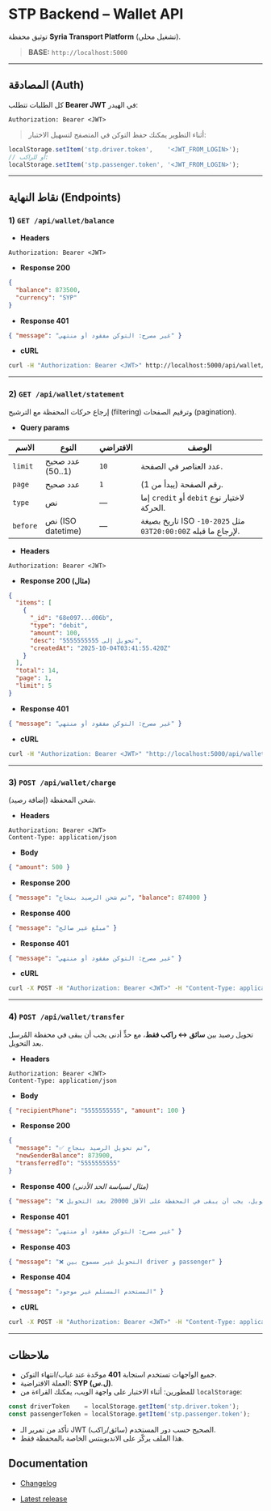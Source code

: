 # STP Backend – Wallet API

توثيق محفظة **Syria Transport Platform** (تشغيل محلي).

> **BASE:** `http://localhost:5000`

---

## المصادقة (Auth)

كل الطلبات تتطلب **Bearer JWT** في الهيدر:

```http
Authorization: Bearer <JWT>
```

> أثناء التطوير يمكنك حفظ التوكن في المتصفح لتسهيل الاختبار:

```js
localStorage.setItem('stp.driver.token',    '<JWT_FROM_LOGIN>');
// أو للراكب:
localStorage.setItem('stp.passenger.token', '<JWT_FROM_LOGIN>');
```

---

## نقاط النهاية (Endpoints)

### 1) `GET /api/wallet/balance`

- **Headers**
```http
Authorization: Bearer <JWT>
```
- **Response 200**
```json
{
  "balance": 873500,
  "currency": "SYP"
}
```
- **Response 401**
```json
{ "message": "غير مصرح: التوكن مفقود أو منتهي" }
```
- **cURL**
```bash
curl -H "Authorization: Bearer <JWT>" http://localhost:5000/api/wallet/balance
```

---

### 2) `GET /api/wallet/statement`

إرجاع حركات المحفظة مع الترشيح (filtering) وترقيم الصفحات (pagination).

- **Query params**

| الاسم      | النوع             | الافتراضي | الوصف                                                         |
|-----------|--------------------|-----------|---------------------------------------------------------------|
| `limit`   | عدد صحيح (1..50)  | `10`      | عدد العناصر في الصفحة.                                       |
| `page`    | عدد صحيح          | `1`       | رقم الصفحة (يبدأ من 1).                                       |
| `type`    | نص                 | —         | إما `credit` أو `debit` لاختيار نوع الحركة.                   |
| `before`  | نص (ISO datetime)  | —         | تاريخ بصيغة ISO مثل `2025-10-03T20:00:00Z` لإرجاع ما قبله.    |

- **Headers**
```http
Authorization: Bearer <JWT>
```

- **Response 200 (مثال)**
```json
{
  "items": [
    {
      "_id": "68e097...d06b",
      "type": "debit",
      "amount": 100,
      "desc": "تحويل إلى 5555555555",
      "createdAt": "2025-10-04T03:41:55.420Z"
    }
  ],
  "total": 14,
  "page": 1,
  "limit": 5
}
```

- **Response 401**
```json
{ "message": "غير مصرح: التوكن مفقود أو منتهي" }
```

- **cURL**
```bash
curl -H "Authorization: Bearer <JWT>" "http://localhost:5000/api/wallet/statement?limit=5&page=1&type=debit&before=2025-10-03T20:00:00Z"
```

---

### 3) `POST /api/wallet/charge`

شحن المحفظة (إضافة رصيد).

- **Headers**
```http
Authorization: Bearer <JWT>
Content-Type: application/json
```

- **Body**
```json
{ "amount": 500 }
```

- **Response 200**
```json
{ "message": "تم شحن الرصيد بنجاح", "balance": 874000 }
```

- **Response 400**
```json
{ "message": "مبلغ غير صالح" }
```

- **Response 401**
```json
{ "message": "غير مصرح: التوكن مفقود أو منتهي" }
```

- **cURL**
```bash
curl -X POST -H "Authorization: Bearer <JWT>" -H "Content-Type: application/json"   -d '{ "amount": 500 }' http://localhost:5000/api/wallet/charge
```

---

### 4) `POST /api/wallet/transfer`

تحويل رصيد بين **سائق ↔ راكب فقط**، مع حدٍّ أدنى يجب أن يبقى في محفظة المُرسل بعد التحويل.

- **Headers**
```http
Authorization: Bearer <JWT>
Content-Type: application/json
```

- **Body**
```json
{ "recipientPhone": "5555555555", "amount": 100 }
```

- **Response 200**
```json
{
  "message": "✅ تم تحويل الرصيد بنجاح",
  "newSenderBalance": 873900,
  "transferredTo": "5555555555"
}
```

- **Response 400**  *(مثال لسياسة الحد الأدنى)*
```json
{ "message": "❌ لا يمكن التحويل، يجب أن يبقى في المحفظة على الأقل 20000 بعد التحويل" }
```

- **Response 401**
```json
{ "message": "غير مصرح: التوكن مفقود أو منتهي" }
```

- **Response 403**
```json
{ "message": "❌ التحويل غير مسموح بين driver و passenger" }
```

- **Response 404**
```json
{ "message": "المستخدم المستلم غير موجود" }
```

- **cURL**
```bash
curl -X POST -H "Authorization: Bearer <JWT>" -H "Content-Type: application/json"   -d '{ "recipientPhone": "5555555555", "amount": 100 }'   http://localhost:5000/api/wallet/transfer
```

---

## ملاحظات

- جميع الواجهات تستخدم استجابة **401** موحّدة عند غياب/انتهاء التوكن.
- العملة الافتراضية: **SYP (ل.س)**.
- للمطورين: أثناء الاختبار على واجهة الويب، يمكنك القراءة من `localStorage`:
```js
const driverToken    = localStorage.getItem('stp.driver.token');
const passengerToken = localStorage.getItem('stp.passenger.token');
```
- تأكد من تمرير الـ JWT الصحيح حسب دور المستخدم (سائق/راكب).
- هذا الملف يركّز على الاندبوينتس الخاصة بالمحفظة فقط.

## Documentation
- [Changelog](./CHANGELOG.md)


- [Latest release](https://github.com/atiaa9916/stp-backend/releases/latest)
